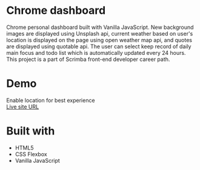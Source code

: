 # Chrome dashboard
Chrome personal dashboard built with Vanilla JavaScript. New background images are displayed using Unsplash api, current weather based on user's location is displayed on the page using open weather map api, and quotes are displayed using quotable api. The user can select keep record of daily main focus and todo list which is automatically updated every 24 hours. This project is a part of Scrimba front-end developer career path.

# Demo
Enable location for best experience  
[Live site URL](https://personalchromedashboard.netlify.app/)

# Built with
* HTML5
* CSS Flexbox
* Vanilla JavaScript

